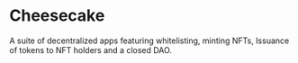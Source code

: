 # Cheesecake
A suite of decentralized apps featuring whitelisting, minting NFTs, Issuance of tokens to NFT holders and a closed DAO.
